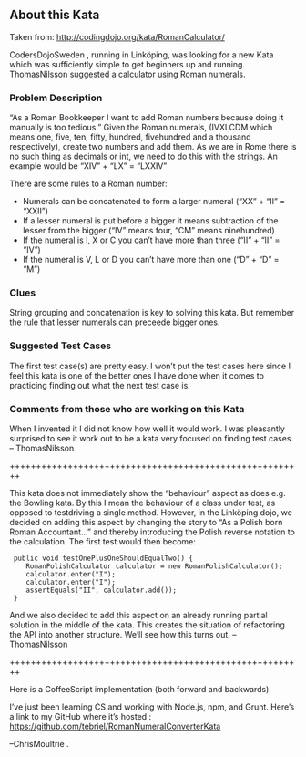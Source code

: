 ## About this Kata

Taken from: http://codingdojo.org/kata/RomanCalculator/


CodersDojoSweden , running in Linköping, was looking for a new Kata which was sufficiently simple to get beginners up and running. ThomasNilsson suggested a calculator using Roman numerals.

### Problem Description

“As a Roman Bookkeeper I want to add Roman numbers because doing it manually is too tedious.” Given the Roman numerals, (IVXLCDM which means one, five, ten, fifty, hundred, fivehundred and a thousand respectively), create two numbers and add them. As we are in Rome there is no such thing as decimals or int, we need to do this with the strings. An example would be “XIV” + “LX” = “LXXIV”

There are some rules to a Roman number:

- Numerals can be concatenated to form a larger numeral (“XX” + “II” = “XXII”)
- If a lesser numeral is put before a bigger it means subtraction of the lesser from the bigger (“IV” means four, “CM” means ninehundred)
- If the numeral is I, X or C you can’t have more than three (“II” + “II” = “IV”)
- If the numeral is V, L or D you can’t have more than one (“D” + “D” = “M”)

### Clues

String grouping and concatenation is key to solving this kata. But remember the rule that lesser numerals can preceede bigger ones.

### Suggested Test Cases

The first test case(s) are pretty easy. I won’t put the test cases here since I feel this kata is one of the better ones I have done when it comes to practicing finding out what the next test case is.

### Comments from those who are working on this Kata

When I invented it I did not know how well it would work. I was pleasantly surprised to see it work out to be a kata very focused on finding test cases. – ThomasNilsson

++++++++++++++++++++++++++++++++++++++++++++++++++++++++

This kata does not immediately show the “behaviour” aspect as does e.g. the Bowling kata. By this I mean the behaviour of a class under test, as opposed to testdriving a single method. However, in the Linköping dojo, we decided on adding this aspect by changing the story to “As a Polish born Roman Accountant…” and thereby introducing the Polish reverse notation to the calculation. The first test would then become:

```
 public void testOnePlusOneShouldEqualTwo() {
    RomanPolishCalculator calculator = new RomanPolishCalculator();
    calculator.enter("I");
    calculator.enter("I");
    assertEquals("II", calculator.add());
 }
```
And we also decided to add this aspect on an already running partial solution in the middle of the kata. This creates the situation of refactoring the API into another structure. We’ll see how this turns out. – ThomasNilsson

++++++++++++++++++++++++++++++++++++++++++++++++++++++++

Here is a CoffeeScript implementation (both forward and backwards).

I’ve just been learning CS and working with Node.js, npm, and Grunt. Here’s a link to my GitHub where it’s hosted : https://github.com/tebriel/RomanNumeralConverterKata

–ChrisMoultrie .